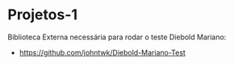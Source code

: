 # Projetos-1
 
Biblioteca Externa necessária para rodar o teste Diebold Mariano:
- https://github.com/johntwk/Diebold-Mariano-Test
